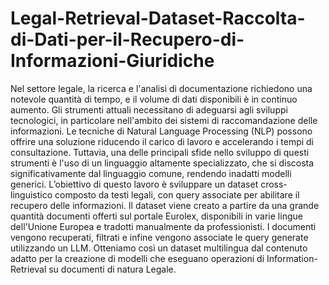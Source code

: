 # Legal-Retrieval-Dataset-Raccolta-di-Dati-per-il-Recupero-di-Informazioni-Giuridiche
Nel settore legale, la ricerca e l'analisi di documentazione richiedono una notevole quantità di tempo, e il volume di dati disponibili è in continuo aumento. Gli strumenti attuali necessitano di adeguarsi agli sviluppi tecnologici, in particolare nell'ambito dei sistemi di raccomandazione delle informazioni. Le tecniche di Natural Language Processing (NLP) possono offrire una soluzione riducendo il carico di lavoro e accelerando i tempi di consultazione. Tuttavia, una delle principali sfide nello sviluppo di questi strumenti è l'uso di un linguaggio altamente specializzato, che si discosta significativamente dal linguaggio comune, rendendo inadatti modelli generici.
L’obiettivo di questo lavoro è sviluppare un dataset cross-linguistico composto da testi legali, con query associate per abilitare il recupero delle informazioni. Il dataset viene creato a partire da una grande quantità documenti offerti sul portale Eurolex, disponibili in varie lingue dell'Unione Europea e tradotti manualmente da professionisti. I documenti vengono recuperati, filtrati e infine vengono associate le query generate utilizzando un LLM. Otteniamo così un dataset multilingua dal contenuto adatto per la creazione di modelli che eseguano operazioni di Information-Retrieval su documenti di natura Legale.
